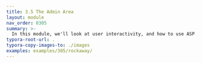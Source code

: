 ```yaml
---
title: 3.5 The Admin Area
layout: module
nav_order: 0305
summary: >-
  In this module, we'll look at user interactivity, and how to use ASP.NET Core and Razor to capture and validate user input as part of various user journeys through our application.
typora-root-url: .
typora-copy-images-to: ./images
examples: examples/305/rockaway/
---
```





